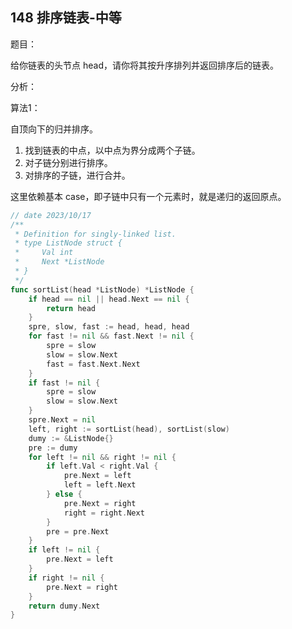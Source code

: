 ## 148 排序链表-中等

题目：

给你链表的头节点 head，请你将其按升序排列并返回排序后的链表。



分析：

算法1：

自顶向下的归并排序。

1. 找到链表的中点，以中点为界分成两个子链。
2. 对子链分别进行排序。
3. 对排序的子链，进行合并。

这里依赖基本 case，即子链中只有一个元素时，就是递归的返回原点。

```go
// date 2023/10/17
/**
 * Definition for singly-linked list.
 * type ListNode struct {
 *     Val int
 *     Next *ListNode
 * }
 */
func sortList(head *ListNode) *ListNode {
    if head == nil || head.Next == nil {
        return head
    }
    spre, slow, fast := head, head, head
    for fast != nil && fast.Next != nil {
        spre = slow
        slow = slow.Next
        fast = fast.Next.Next
    }
    if fast != nil {
        spre = slow
        slow = slow.Next
    }
    spre.Next = nil
    left, right := sortList(head), sortList(slow)
    dumy := &ListNode{}
    pre := dumy
    for left != nil && right != nil {
        if left.Val < right.Val {
            pre.Next = left
            left = left.Next
        } else {
            pre.Next = right
            right = right.Next
        }
        pre = pre.Next
    }
    if left != nil {
        pre.Next = left
    }
    if right != nil {
        pre.Next = right
    }
    return dumy.Next
}
```



